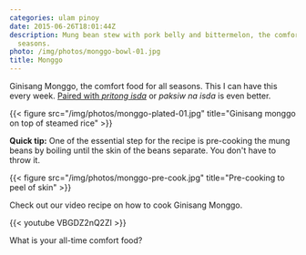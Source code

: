 ```yaml
---
categories: ulam pinoy
date: 2015-06-26T18:01:44Z
description: Mung bean stew with pork belly and bittermelon, the comfort food for all
  seasons.
photo: /img/photos/monggo-bowl-01.jpg
title: Monggo
---
```


Ginisang Monggo, the comfort food for all seasons. This I can have this every week. [Paired with _pritong isda_](/2011/07/21/monggo-tamban/) or _paksiw na isda_ is even better.

{{< figure src="/img/photos/monggo-plated-01.jpg" title="Ginisang monggo on top of steamed rice" >}}

**Quick tip:** One of the essential step for the recipe is pre-cooking the mung beans by boiling until the skin of the beans separate. You don't have to throw it.

{{< figure src="/img/photos/monggo-pre-cook.jpg" title="Pre-cooking to peel of skin" >}}

Check out our video recipe on how to cook Ginisang Monggo.

{{< youtube VBGDZ2nQ2ZI >}}

What is your all-time comfort food?
